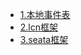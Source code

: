 
- [1.本地事件表](/md/idea-plugin/solution/distribute-transaction-design/local-event-table/1.本地事件表.md)
- [2.lcn框架](/md/idea-plugin/solution/distribute-transaction-design/lcn/2.lcn框架.md)
- [3.seata框架](/md/idea-plugin/solution/distribute-transaction-design/seata/3.seata框架.md)